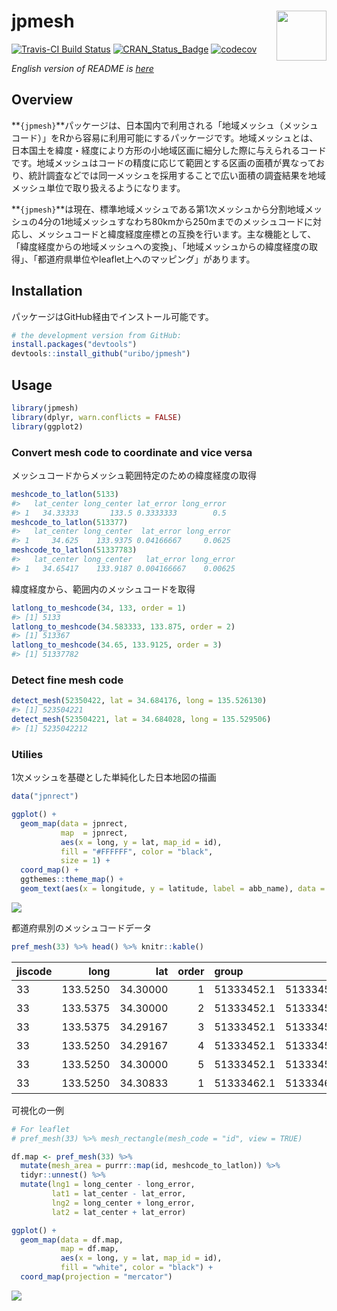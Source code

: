 
<!-- README.md is generated from README.Rmd. Please edit that file -->
jpmesh <img src="logo.png" align="right" width="80px" />
========================================================

[![Travis-CI Build Status](https://travis-ci.org/uribo/jpmesh.svg?branch=master)](https://travis-ci.org/uribo/jpmesh) [![CRAN\_Status\_Badge](http://www.r-pkg.org/badges/version/jpmesh)](https://cran.r-project.org/package=jpmesh) [![codecov](https://codecov.io/gh/uribo/jpmesh/branch/master/graph/badge.svg)](https://codecov.io/gh/uribo/jpmesh)

*English version of README is [here](https://github.com/uribo/jpmesh/blob/master/README.en.md)*

Overview
--------

**`{jpmesh}`**パッケージは、日本国内で利用される「地域メッシュ（メッシュコード）」をRから容易に利用可能にするパッケージです。地域メッシュとは、日本国土を緯度・経度により方形の小地域区画に細分した際に与えられるコードです。地域メッシュはコードの精度に応じて範囲とする区画の面積が異なっており、統計調査などでは同一メッシュを採用することで広い面積の調査結果を地域メッシュ単位で取り扱えるようになります。

**`{jpmesh}`**は現在、標準地域メッシュである第1次メッシュから分割地域メッシュの4分の1地域メッシュすなわち80kmから250mまでのメッシュコードに対応し、メッシュコードと緯度経度座標との互換を行います。主な機能として、「緯度経度からの地域メッシュへの変換」、「地域メッシュからの緯度経度の取得」、「都道府県単位やleaflet上へのマッピング」があります。

Installation
------------

パッケージはGitHub経由でインストール可能です。

``` r
# the development version from GitHub:
install.packages("devtools")
devtools::install_github("uribo/jpmesh")
```

Usage
-----

``` r
library(jpmesh)
library(dplyr, warn.conflicts = FALSE)
library(ggplot2)
```

### Convert mesh code to coordinate and vice versa

メッシュコードからメッシュ範囲特定のための緯度経度の取得

``` r
meshcode_to_latlon(5133)
#>   lat_center long_center lat_error long_error
#> 1   34.33333       133.5 0.3333333        0.5
meshcode_to_latlon(513377)
#>   lat_center long_center  lat_error long_error
#> 1     34.625    133.9375 0.04166667     0.0625
meshcode_to_latlon(51337783)
#>   lat_center long_center   lat_error long_error
#> 1   34.65417    133.9187 0.004166667    0.00625
```

緯度経度から、範囲内のメッシュコードを取得

``` r
latlong_to_meshcode(34, 133, order = 1)
#> [1] 5133
latlong_to_meshcode(34.583333, 133.875, order = 2)
#> [1] 513367
latlong_to_meshcode(34.65, 133.9125, order = 3)
#> [1] 51337782
```

### Detect fine mesh code

``` r
detect_mesh(52350422, lat = 34.684176, long = 135.526130)
#> [1] 523504221
detect_mesh(523504221, lat = 34.684028, long = 135.529506)
#> [1] 5235042212
```

### Utilies

1次メッシュを基礎とした単純化した日本地図の描画

``` r
data("jpnrect")

ggplot() +
  geom_map(data = jpnrect,
           map  = jpnrect,
           aes(x = long, y = lat, map_id = id),
           fill = "#FFFFFF", color = "black",
           size = 1) +
  coord_map() +
  ggthemes::theme_map() +
  geom_text(aes(x = longitude, y = latitude, label = abb_name), data = jpnrect, size = 3)
```

![](README-jpn_simple_map-1.png)

都道府県別のメッシュコードデータ

``` r
pref_mesh(33) %>% head() %>% knitr::kable()
```

| jiscode |      long|       lat|  order| group      |        id| city\_code | city\_name |
|:--------|---------:|---------:|------:|:-----------|---------:|:-----------|:-----------|
| 33      |  133.5250|  34.30000|      1| 51333452.1 |  51333452| 33205      | 笠岡市     |
| 33      |  133.5375|  34.30000|      2| 51333452.1 |  51333452| 33205      | 笠岡市     |
| 33      |  133.5375|  34.29167|      3| 51333452.1 |  51333452| 33205      | 笠岡市     |
| 33      |  133.5250|  34.29167|      4| 51333452.1 |  51333452| 33205      | 笠岡市     |
| 33      |  133.5250|  34.30000|      5| 51333452.1 |  51333452| 33205      | 笠岡市     |
| 33      |  133.5250|  34.30833|      1| 51333462.1 |  51333462| 33205      | 笠岡市     |

可視化の一例

``` r
# For leaflet
# pref_mesh(33) %>% mesh_rectangle(mesh_code = "id", view = TRUE)
```

``` r
df.map <- pref_mesh(33) %>% 
  mutate(mesh_area = purrr::map(id, meshcode_to_latlon)) %>% 
  tidyr::unnest() %>% 
  mutate(lng1 = long_center - long_error,
         lat1 = lat_center - lat_error,
         lng2 = long_center + long_error,
         lat2 = lat_center + lat_error)

ggplot() + 
  geom_map(data = df.map, 
           map = df.map,
           aes(x = long, y = lat, map_id = id), 
           fill = "white", color = "black") + 
  coord_map(projection = "mercator")
```

![](README-mesh_pref33_map-1.png)
